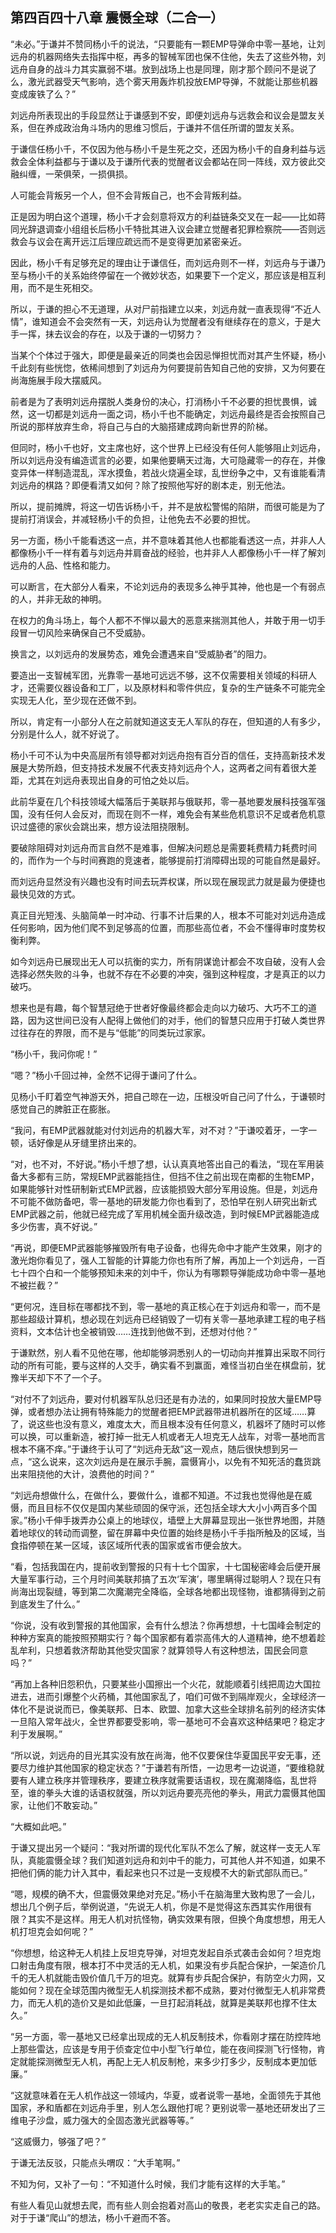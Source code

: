 ## 第四百四十八章 震慑全球（二合一）
“未必。”于谦并不赞同杨小千的说法，“只要能有一颗EMP导弹命中零一基地，让刘远舟的机器网络失去指挥中枢，再多的智械军团也保不住他，失去了这些外物，刘远舟自身的战斗力其实赢弱不堪。放到战场上也是同理，刚才那个顾问不是说了么，激光武器受天气影响，选个雾天用轰炸机投放EMP导弹，不就能让那些机器变成废铁了么？”

刘远舟所表现出的手段显然让于谦感到不安，即便刘远舟与远救会和议会是盟友关系，但在养成政治角斗场内的思维习惯后，于谦并不信任所谓的盟友关系。

于谦信任杨小千，不仅因为他与杨小千是生死之交，还因为杨小千的自身利益与远救会全体利益都与于谦以及于谦所代表的觉醒者议会都站在同一阵线，双方彼此交融纠缠，一荣俱荣，一损俱损。

人可能会背叛另一个人，但不会背叛自己，也不会背叛利益。

正是因为明白这个道理，杨小千才会刻意将双方的利益链条交叉在一起——比如蒋同光辞退调查小组组长后杨小千特批其进入议会建立觉醒者犯罪检察院——否则远救会与议会在离开远江后理应疏远而不是变得更加紧密亲近。

因此，杨小千有足够充足的理由让于谦信任，而刘远舟则不一样，刘远舟与于谦乃至与杨小千的关系始终停留在一个微妙状态，如果要下一个定义，那应该是相互利用，而不是生死相交。

所以，于谦的担心不无道理，从对尸前指建立以来，刘远舟就一直表现得“不近人情”，谁知道会不会突然有一天，刘远舟认为觉醒者没有继续存在的意义，于是大手一挥，抹去议会的存在，以及于谦的一切努力？

当某个个体过于强大，即便是最亲近的同类也会因忌惮担忧而对其产生怀疑，杨小千此刻有些恍惚，依稀间想到了刘远舟为何要提前告知自己他的安排，又为何要在尚海施展手段大摆威风。

前者是为了表明刘远舟摆脱人类身份的决心，打消杨小千不必要的担忧畏惧，诚然，这一切都是刘远舟一面之词，杨小千也不能确定，刘远舟最终是否会按照自己所说的那样放弃生命，将自己与白的大脑搭建成跨向新世界的阶梯。

但同时，杨小千也好，文主席也好，这个世界上已经没有任何人能够阻止刘远舟，所以刘远舟没有编造谎言的必要，如果他要瞒天过海，大可隐藏零一的存在，并像变异体一样制造混乱，浑水摸鱼，若战火烧遍全球，乱世纷争之中，又有谁能看清刘远舟的棋路？即便看清又如何？除了按照他写好的剧本走，别无他法。

所以，提前摊牌，将这一切告诉杨小千，并不是放松警惕的陷阱，而很可能是为了提前打消误会，并减轻杨小千的负担，让他免去不必要的担忧。

另一方面，杨小千能看透这一点，并不意味着其他人也都能看透这一点，并非人人都像杨小千一样有着与刘远舟并肩奋战的经验，也并非人人都像杨小千一样了解刘远舟的人品、性格和能力。

可以断言，在大部分人看来，不论刘远舟的表现多么神乎其神，他也是一个有弱点的人，并非无敌的神明。

在权力的角斗场上，每个人都不不惮以最大的恶意来揣测其他人，并敢于用一切手段冒一切风险来确保自己不受威胁。

换言之，以刘远舟的发展势态，难免会遭遇来自“受威胁者”的阻力。

要造出一支智械军团，光靠零一基地可远远不够，这不仅需要相关领域的科研人才，还需要仪器设备和工厂，以及原材料和零件供应，复杂的生产链条不可能完全实现无人化，至少现在还做不到。

所以，肯定有一小部分人在之前就知道这支无人军队的存在，但知道的人有多少，分别是什么人，就不好说了。

杨小千可不认为中央高层所有领导都对刘远舟抱有百分百的信任，支持高新技术发展是大势所趋，但支持技术发展不代表支持刘远舟个人，这两者之间有着很大差距，尤其在刘远舟表现出自身的可怕之处以后。

此前华夏在几个科技领域大幅落后于美联邦与俄联邦，零一基地要发展科技强军强国，没有任何人会反对，而现在则不一样，难免会有某些危机意识不足或者危机意识过盛德的家伙会跳出来，想方设法阻挠限制。

要破除阻碍对刘远舟而言自然不是难事，但解决问题总是需要耗费精力耗费时间的，而作为一个与时间赛跑的竞速者，能够提前打消障碍出现的可能自然是最好。

而刘远舟显然没有兴趣也没有时间去玩弄权谋，所以现在展现武力就是最为便捷也最快见效的方式。

真正目光短浅、头脑简单一时冲动、行事不计后果的人，根本不可能对刘远舟造成任何影响，因为他们爬不到足够高的位置，而那些高位者，不会不懂得审时度势权衡利弊。

如今刘远舟已展现出无人可以抗衡的实力，所有阴谋诡计都会不攻自破，没有人会选择必然失败的斗争，也就不存在不必要的冲突，强到这种程度，才是真正的以力破巧。

想来也是有趣，每个智慧冠绝于世者好像最终都会走向以力破巧、大巧不工的道路，因为这世间已没有人配得上做他们的对手，他们的智慧只应用于打破人类世界过往存在的界限，而不是与“低能”的同类玩过家家。

“杨小千，我问你呢！”

“嗯？”杨小千回过神，全然不记得于谦问了什么。

见杨小千盯着空气神游天外，把自己晾在一边，压根没听自己问了什么，于谦顿时感觉自己的脾脏正在膨胀。

“我问，有EMP武器就能对付刘远舟的机器大军，对不对？”于谦咬着牙，一字一顿，话好像是从牙缝里挤出来的。

“对，也不对，不好说。”杨小千想了想，认认真真地答出自己的看法，“现在军用装备大多都有三防，常规EMP武器能挡住，但挡不住之前出现在南都的生物EMP，如果能够针对性研制新式EMP武器，应该能损毁大部分军用设施。但是，刘远舟不可能不做防备吧，零一基地的研发能力你也看到了，恐怕早在别人研究出新式EMP武器之前，他就已经完成了军用机械全面升级改造，到时候EMP武器能造成多少伤害，真不好说。”

“再说，即便EMP武器能够摧毁所有电子设备，也得先命中才能产生效果，刚才的激光炮你看见了，强人工智能的计算能力你也有所了解，再加上一个刘远舟，一百七十四个白和一个能够预知未来的刘中千，你认为有哪颗导弹能成功命中零一基地不被拦截？”

“更何况，连目标在哪都找不到，零一基地的真正核心在于刘远舟和零一，而不是那些超级计算机，想必现在刘远舟已经销毁了一切有关零一基地承建工程的电子档资料，文本估计也全被销毁……连找到他做不到，还想对付他？”

于谦默然，别人看不见他在哪，他却能够洞悉别人的一切动向并推算出采取不同行动的所有可能，要与这样的人交手，确实看不到赢面，难怪当初白坐在棋盘前，犹豫半天却下不了一个子。

“对付不了刘远舟，要对付机器军队总归还是有办法的，如果同时投放大量EMP导弹，或者想办法让拥有特殊能力的觉醒者把EMP武器带进机器所在的区域……算了，说这些也没有意义，难度太大，而且根本没有任何意义，机器坏了随时可以修可以换，可以重新造，被打掉一批无人机或者无人坦克无人战车，对零一基地而言根本不痛不痒。”于谦终于认可了“刘远舟无敌”这一观点，随后很快想到另一点，“这么说来，这次刘远舟是在展示手腕，震慑宵小，以免有不知死活的蠢货跳出来阻挠他的大计，浪费他的时间？”

“刘远舟想做什么，在做什么，要做什么，谁都不知道。不过我也觉得他是在威慑，而且目标不仅仅是国内某些顽固的保守派，还包括全球大大小小两百多个国家。”杨小千伸手拨弄办公桌上的地球仪，墙壁上大屏幕显现出一张世界地图，并随着地球仪的转动而调整，留在屏幕中央位置的始终是杨小千手指所触及的区域，当食指停顿在某一区域，该区域所代表的国家或省市便会放大。

“看，包括我国在内，提前收到警报的只有十七个国家，十七国秘密峰会后便开展大量军事行动，三个月时间美联邦搞了五次‘军演’，哪里瞒得过聪明人？现在只有尚海出现裂缝，等到第二次魔潮完全降临，全球各地都出现怪物，谁都猜得到之前到底发生了什么。”

“你说，没有收到警报的其他国家，会有什么想法？你再想想，十七国峰会制定的种种方案真的能按照预期实行？每个国家都有着崇高伟大的人道精神，绝不想着趁乱牟利，只想着救济帮助其他受灾国家？就算领导人有这种想法，国民会同意吗？”

“再加上各种旧怨积仇，只要某些小国擦出一个火花，就能顺着引线把周边大国拉进去，进而引爆整个火药桶，其他国家乱了，咱们可做不到隔岸观火，全球经济一体化不是说说而已，像美联邦、日本、欧盟、加拿大这些全球排名前列的经济实体一旦陷入常年战火，全世界都要受影响，零一基地可不会喜欢这种结果吧？稳定才利于发展啊。”

“所以说，刘远舟的目光其实没有放在尚海，他不仅要保住华夏国民平安无事，还要尽力维护其他国家的稳定状态？”于谦若有所悟，一边思考一边说道，“要维稳就要有人建立秩序并管理秩序，要建立秩序就需要话语权，现在魔潮降临，乱世将至，谁的拳头大谁的话语权就强，所以刘远舟要亮亮他的拳头，用武力震慑其他国家，让他们不敢妄动。”

“大概如此吧。”

于谦又提出另一个疑问：“我对所谓的现代化军队不怎么了解，就这样一支无人军队，真能震慑全球？我们知道刘远舟和刘中千的能力，可其他人并不知道，如果不把他们俩的能力计入其中，看起来也只不过是一支规模不大的新式部队而已。”

“嗯，规模的确不大，但震慑效果绝对充足。”杨小千在脑海里大致构思了一会儿，想出几个例子后，举例说道，“先说无人机，你是不是觉得这东西其实作用很有限？其实不是这样。用无人机对抗怪物，确实效果有限，但换个角度想想，用无人机打坦克会如何呢？”

“你想想，给这种无人机挂上反坦克导弹，对坦克发起自杀式袭击会如何？坦克炮口射击角度有限，根本打不中灵活的无人机，如果没有步兵配合保护，一架造价几千的无人机就能击毁价值几千万的坦克。就算有步兵配合保护，有防空火力网，又能如何？现在全球范围内微型无人机探测技术都不成熟，要对付微型无人机非常费力，而无人机的造价又是如此低廉，一旦打起消耗战，就算是美联邦也撑不住太久。”

“另一方面，零一基地又已经拿出现成的无人机反制技术，你看刚才摆在防控阵地上那些雷达，应该是专用于侦查定位中小型飞行单位，能在夜间探测飞行怪物，肯定就能探测微型无人机，再配上无人机反制枪，来多少打多少，反制成本更加低廉。”

“这就意味着在无人机作战这一领域内，华夏，或者说零一基地，全面领先于其他国家，矛和盾都在刘远舟手里，别人怎么跟他打呢？更别说零一基地还研发出了三维电子沙盘，威力强大的全固态激光武器等等。”

“这威慑力，够强了吧？”

于谦无法反驳，只能点头喟叹：“大手笔啊。”

不知为何，又补了一句：“不知道什么时候，我们才能有这样的大手笔。”

有些人看见山就想去爬，而有些人则会抱着对高山的敬畏，老老实实走自己的路。对于于谦“爬山”的想法，杨小千避而不答。


